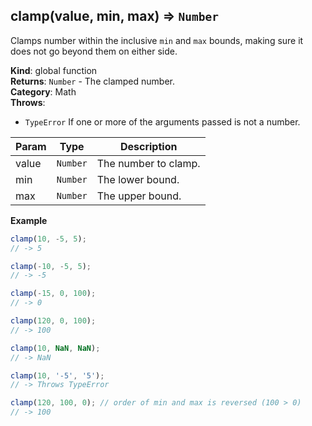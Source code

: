 <a name="clamp"></a>

## clamp(value, min, max) ⇒ <code>Number</code>
Clamps number within the inclusive `min` and `max` bounds,
making sure it does not go beyond them on either side.

**Kind**: global function  
**Returns**: <code>Number</code> - The clamped number.  
**Category**: Math  
**Throws**:

- <code>TypeError</code> If one or more of the arguments passed is not a number.


| Param | Type | Description |
| --- | --- | --- |
| value | <code>Number</code> | The number to clamp. |
| min | <code>Number</code> | The lower bound. |
| max | <code>Number</code> | The upper bound. |

**Example**  
```js
clamp(10, -5, 5);
// -> 5

clamp(-10, -5, 5);
// -> -5

clamp(-15, 0, 100);
// -> 0

clamp(120, 0, 100);
// -> 100

clamp(10, NaN, NaN);
// -> NaN

clamp(10, '-5', '5');
// -> Throws TypeError

clamp(120, 100, 0); // order of min and max is reversed (100 > 0)
// -> 100
```

